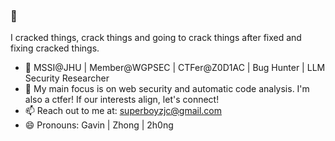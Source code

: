 ### 👋

I cracked things, crack things and going to crack things after fixed and fixing cracked things.

- 🔭 MSSI@JHU | Member@WGPSEC | CTFer@Z0D1AC | Bug Hunter | LLM Security Researcher
- 🌱 My main focus is on web security and automatic code analysis. I'm also a ctfer! If our interests align, let's connect!
- 📫 Reach out to me at: superboyzjc@gmail.com
- 😄 Pronouns: Gavin | Zhong | 2h0ng

<!--
**superboy-zjc/superboy-zjc** is a ✨ _special_ ✨ repository because its `README.md` (this file) appears on your GitHub profile.

Here are some ideas to get you started:

- 🔭 I’m currently working on ...
- 🌱 I’m currently learning ...
- 👯 I’m looking to collaborate on ...
- 🤔 I’m looking for help with ...
- 💬 Ask me about ...
- 📫 How to reach me: ...
- 😄 Pronouns: ...
- ⚡ Fun fact: ...
-->
